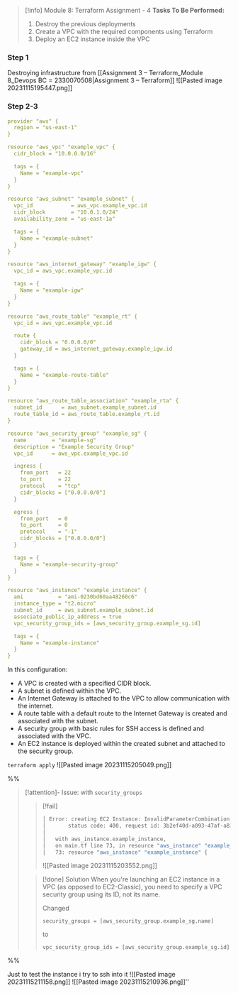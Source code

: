 > [!info] Module 8: Terraform Assignment - 4
> **Tasks To Be Performed:** 
> 1. Destroy the previous deployments 
> 2. Create a VPC with the required components using Terraform 
> 3. Deploy an EC2 instance inside the VPC

### Step 1
Destroying infrastructure from [[Assignment 3 – Terraform_Module 8_Devops BC = 2330070508|Assignment 3 – Terraform]]
![[Pasted image 20231115195447.png]]

### Step 2-3

```yaml
provider "aws" {
  region = "us-east-1"
}

resource "aws_vpc" "example_vpc" {
  cidr_block = "10.0.0.0/16"

  tags = {
    Name = "example-vpc"
  }
}

resource "aws_subnet" "example_subnet" {
  vpc_id            = aws_vpc.example_vpc.id
  cidr_block        = "10.0.1.0/24"
  availability_zone = "us-east-1a"

  tags = {
    Name = "example-subnet"
  }
}

resource "aws_internet_gateway" "example_igw" {
  vpc_id = aws_vpc.example_vpc.id

  tags = {
    Name = "example-igw"
  }
}

resource "aws_route_table" "example_rt" {
  vpc_id = aws_vpc.example_vpc.id

  route {
    cidr_block = "0.0.0.0/0"
    gateway_id = aws_internet_gateway.example_igw.id
  }

  tags = {
    Name = "example-route-table"
  }
}

resource "aws_route_table_association" "example_rta" {
  subnet_id      = aws_subnet.example_subnet.id
  route_table_id = aws_route_table.example_rt.id
}

resource "aws_security_group" "example_sg" {
  name        = "example-sg"
  description = "Example Security Group"
  vpc_id      = aws_vpc.example_vpc.id

  ingress {
    from_port   = 22
    to_port     = 22
    protocol    = "tcp"
    cidr_blocks = ["0.0.0.0/0"]
  }

  egress {
    from_port   = 0
    to_port     = 0
    protocol    = "-1"
    cidr_blocks = ["0.0.0.0/0"]
  }

  tags = {
    Name = "example-security-group"
  }
}

resource "aws_instance" "example_instance" {
  ami           = "ami-0230bd60aa48260c6"
  instance_type = "t2.micro"
  subnet_id     = aws_subnet.example_subnet.id
  associate_public_ip_address = true
  vpc_security_group_ids = [aws_security_group.example_sg.id]

  tags = {
    Name = "example-instance"
  }
}
```
In this configuration:

- A VPC is created with a specified CIDR block.
- A subnet is defined within the VPC.
- An Internet Gateway is attached to the VPC to allow communication with the internet.
- A route table with a default route to the Internet Gateway is created and associated with the subnet.
- A security group with basic rules for SSH access is defined and associated with the VPC.
- An EC2 instance is deployed within the created subnet and attached to the security group.

`terraform apply`
![[Pasted image 20231115205049.png]]

%%
> [!attention]- Issue: with `security_groups`
> 
> > [!fail]
> > ```bash
> > │ Error: creating EC2 Instance: InvalidParameterCombination: The parameter groupName cannot be used with the parameter subnet
> > │       status code: 400, request id: 3b2ef40d-a093-47af-a83f-b2d49d08a006
> > │
> > │   with aws_instance.example_instance,
> > │   on main.tf line 73, in resource "aws_instance" "example_instance":
> > │   73: resource "aws_instance" "example_instance" {
> > ```
> > ![[Pasted image 20231115203552.png]]
> > 
> 
> > [!done] Solution
> > When you're launching an EC2 instance in a VPC (as opposed to EC2-Classic), you need to specify a VPC security group using its ID, not its name.
> > 
> > Changed 
> > ```
> > security_groups = [aws_security_group.example_sg.name]
> > ```
> > to 
> > ```
> > vpc_security_group_ids = [aws_security_group.example_sg.id]
> > ```
> > 
> > 

%%

Just to test the instance i try to ssh into it
![[Pasted image 20231115211158.png]]
![[Pasted image 20231115210936.png]]''